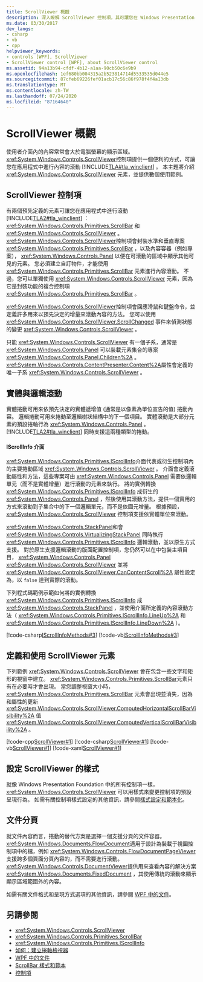 ```yaml
---
title: ScrollViewer 概觀
description: 深入瞭解 ScrollViewer 控制項，其可讓您在 Windows Presentation Foundation 應用程式中滾動內容。 請參閱使用方式範例。
ms.date: 03/30/2017
dev_langs:
- csharp
- vb
- cpp
helpviewer_keywords:
- controls [WPF], ScrollViewer
- ScrollViewer control [WPF], about ScrollViewer control
ms.assetid: 94a13b94-cfdf-4b12-a1aa-90cb50c6e9b9
ms.openlocfilehash: 1ef680bb004315a2b523814714d5533535d044e5
ms.sourcegitcommit: 87cfeb69226fef01acb17c56c86f978f4f4a13db
ms.translationtype: MT
ms.contentlocale: zh-TW
ms.lasthandoff: 07/24/2020
ms.locfileid: "87164640"
---
```

# <a name="scrollviewer-overview"></a>ScrollViewer 概觀
使用者介面內的內容常常會大於電腦螢幕的顯示區域。 <xref:System.Windows.Controls.ScrollViewer>控制項提供一個便利的方式，可讓您在應用程式中進行內容的滾動 [!INCLUDE[TLA#tla_winclient](../../../../includes/tlasharptla-winclient-md.md)] 。 本主題將介紹 <xref:System.Windows.Controls.ScrollViewer> 元素，並提供數個使用範例。  
  
<a name="what_is_a_scrollviewer_element"></a>
## <a name="the-scrollviewer-control"></a>ScrollViewer 控制項  
 有兩個預先定義的元素可讓您在應用程式中進行滾動 [!INCLUDE[TLA2#tla_winclient](../../../../includes/tla2sharptla-winclient-md.md)] ： <xref:System.Windows.Controls.Primitives.ScrollBar> 和 <xref:System.Windows.Controls.ScrollViewer> 。 <xref:System.Windows.Controls.ScrollViewer>控制項會封裝水準和垂直專案 <xref:System.Windows.Controls.Primitives.ScrollBar> ，以及內容容器（例如專案）， <xref:System.Windows.Controls.Panel> 以便在可滾動的區域中顯示其他可見的元素。 您必須建立自訂物件，才能使用 <xref:System.Windows.Controls.Primitives.ScrollBar> 元素進行內容滾動。 不過，您可以單獨使用 <xref:System.Windows.Controls.ScrollViewer> 元素，因為它是封裝功能的複合控制項 <xref:System.Windows.Controls.Primitives.ScrollBar> 。  
  
 <xref:System.Windows.Controls.ScrollViewer>控制項會回應滑鼠和鍵盤命令，並定義許多用來以預先決定的增量來滾動內容的方法。 您可以使用 <xref:System.Windows.Controls.ScrollViewer.ScrollChanged> 事件來偵測狀態的變更 <xref:System.Windows.Controls.ScrollViewer> 。  
  
 只能 <xref:System.Windows.Controls.ScrollViewer> 有一個子系，通常是 <xref:System.Windows.Controls.Panel> 可以裝載元素集合的專案 <xref:System.Windows.Controls.Panel.Children%2A> 。 <xref:System.Windows.Controls.ContentPresenter.Content%2A>屬性會定義的唯一子系 <xref:System.Windows.Controls.ScrollViewer> 。  
  
<a name="scrollviewer_physical_vs_logical"></a>
## <a name="physical-vs-logical-scrolling"></a>實體與邏輯滾動  
 實體捲動可用來依預先決定的實體遞增值 (通常是以像素為單位宣告的值) 捲動內容。 邏輯捲動可用來捲動至邏輯樹狀結構中的下一個項目。 實體滾動是大部分元素的預設捲軸行為 <xref:System.Windows.Controls.Panel> 。 [!INCLUDE[TLA2#tla_winclient](../../../../includes/tla2sharptla-winclient-md.md)] 同時支援這兩種類型的捲動。  
  
#### <a name="the-iscrollinfo-interface"></a>IScrollInfo 介面  
 <xref:System.Windows.Controls.Primitives.IScrollInfo>介面代表或衍生控制項內的主要捲動區域 <xref:System.Windows.Controls.ScrollViewer> 。 介面會定義滾動屬性和方法，這些專案可由 <xref:System.Windows.Controls.Panel> 需要依邏輯單元（而不是實體增量）進行滾動的元素來執行。 將的實例轉換 <xref:System.Windows.Controls.Primitives.IScrollInfo> 成衍生的 <xref:System.Windows.Controls.Panel> ，然後使用其滾動方法，提供一個實用的方式來滾動到子集合中的下一個邏輯單元，而不是依圖元增量。 根據預設， <xref:System.Windows.Controls.ScrollViewer> 控制項支援依實體單位來滾動。  
  
 <xref:System.Windows.Controls.StackPanel>和會 <xref:System.Windows.Controls.VirtualizingStackPanel> 同時執行 <xref:System.Windows.Controls.Primitives.IScrollInfo> 邏輯滾動，並以原生方式支援。 對於原生支援邏輯滾動的版面配置控制項，您仍然可以在中包裝主項目目， <xref:System.Windows.Controls.Panel> <xref:System.Windows.Controls.ScrollViewer> 並將 <xref:System.Windows.Controls.ScrollViewer.CanContentScroll%2A> 屬性設定為，以 `false` 達到實際的滾動。  
  
 下列程式碼範例示範如何將的實例轉換 <xref:System.Windows.Controls.Primitives.IScrollInfo> 成 <xref:System.Windows.Controls.StackPanel> ，並使用介面所定義的內容滾動方法（ <xref:System.Windows.Controls.Primitives.IScrollInfo.LineUp%2A> 和 <xref:System.Windows.Controls.Primitives.IScrollInfo.LineDown%2A> ）。  
  
 [!code-csharp[IScrollInfoMethods#3](~/samples/snippets/csharp/VS_Snippets_Wpf/IScrollInfoMethods/CSharp/Window1.xaml.cs#3)]
 [!code-vb[IScrollInfoMethods#3](~/samples/snippets/visualbasic/VS_Snippets_Wpf/IScrollInfoMethods/VisualBasic/Window1.xaml.vb#3)]  
  
<a name="scrollviewer_markup_syntax_and_sample"></a>
## <a name="defining-and-using-a-scrollviewer-element"></a>定義和使用 ScrollViewer 元素  
 下列範例 <xref:System.Windows.Controls.ScrollViewer> 會在包含一些文字和矩形的視窗中建立。 <xref:System.Windows.Controls.Primitives.ScrollBar>元素只有在必要時才會出現。 當您調整視窗大小時， <xref:System.Windows.Controls.Primitives.ScrollBar> 元素會出現並消失，因為和屬性的更新 <xref:System.Windows.Controls.ScrollViewer.ComputedHorizontalScrollBarVisibility%2A> 值 <xref:System.Windows.Controls.ScrollViewer.ComputedVerticalScrollBarVisibility%2A> 。  
  
 [!code-cpp[ScrollViewer#1](~/samples/snippets/cpp/VS_Snippets_Wpf/ScrollViewer/CPP/ScrollViewer_wcp.cpp#1)]
 [!code-csharp[ScrollViewer#1](~/samples/snippets/csharp/VS_Snippets_Wpf/ScrollViewer/CSharp/ScrollViewer_wcp.cs#1)]
 [!code-vb[ScrollViewer#1](~/samples/snippets/visualbasic/VS_Snippets_Wpf/ScrollViewer/VisualBasic/ScrollViewer.vb#1)]
 [!code-xaml[ScrollViewer#1](~/samples/snippets/xaml/VS_Snippets_Wpf/ScrollViewer/XAML/Pane1.xaml#1)]  
  
<a name="scrollviewer_styling_scrollviewer"></a>
## <a name="styling-a-scrollviewer"></a>設定 ScrollViewer 的樣式  
 就像 Windows Presentation Foundation 中的所有控制項一樣， <xref:System.Windows.Controls.ScrollViewer> 可以用樣式來變更控制項的預設呈現行為。 如需有關控制項樣式設定的其他資訊，請參閱[樣式設定和範本化](../../../desktop-wpf/fundamentals/styles-templates-overview.md)。  
  
<a name="scrollviewer_scroll_vs_paginate"></a>
## <a name="paginating-documents"></a>文件分頁  
 就文件內容而言，捲動的替代方案是選擇一個支援分頁的文件容器。 <xref:System.Windows.Documents.FlowDocument>適用于設計為裝載于視圖控制項中的檔，例如 <xref:System.Windows.Controls.FlowDocumentPageViewer> 支援跨多個頁面分頁內容的，而不需要進行滾動。 <xref:System.Windows.Controls.DocumentViewer>提供用來查看內容的解決方案 <xref:System.Windows.Documents.FixedDocument> ，其使用傳統的滾動來顯示顯示區域範圍外的內容。  
  
 如需有關文件格式和呈現方式選項的其他資訊，請參閱 [WPF 中的文件](../advanced/documents-in-wpf.md)。  
  
## <a name="see-also"></a>另請參閱

- <xref:System.Windows.Controls.ScrollViewer>
- <xref:System.Windows.Controls.Primitives.ScrollBar>
- <xref:System.Windows.Controls.Primitives.IScrollInfo>
- [如何：建立捲軸檢視器](https://docs.microsoft.com/previous-versions/dotnet/netframework-3.5/ms752352(v=vs.90))
- [WPF 中的文件](../advanced/documents-in-wpf.md)
- [ScrollBar 樣式和範本](scrollbar-styles-and-templates.md)
- [控制項](../advanced/optimizing-performance-controls.md)

